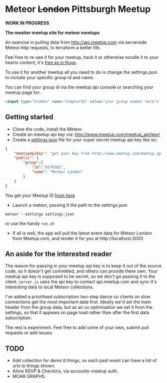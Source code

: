 Meteor <del>London</del> Pittsburgh Meetup
=============

**WORK IN PROGRESS**

**The meatier meetup site for meteor meetups**

An exercise in pulling data from http://api.meetup.com via serverside Meteor.http requests, to terraform a better life.

Feel free to re-use it for your meetup, hack it or otherwise noodle it to your hearts content, it's [free as in Hugs](http://blog.izs.me/post/48281002063/free-as-in-hugs-licence).

To use it for another meetup all you need to do is change the settings.json to include your specific group id and name.

You can find your group id via the meetup api console or searching your meetup page for:
```html
<input type="hidden" name="chapterId" value="your group number here">
```

Getting started
---------------

- Clone the code, install the Meteor.
- Create an meetup api key via: http://www.meetup.com/meetup_api/key/
- Create a [settings.json](https://github.com/olizilla/meteor-london/blob/master/example-settings.json) file for your super secret meetup api key like so:

```json
{
    "meetupApiKey": "get your key from http://www.meetup.com/meetup_api/key/",
    "public": {
    	"group":{
    		"id":"6576382", 
    		"name": "Meteor London"
    	}
    }
}
```

You get your Meetup ID [from here](http://www.meetup.com/meetup_api/console/?path=/dashboard)

- Launch a meteor, passing it the path to the settings.json

```shell
meteor --settings settings.json
```

or use the handy `run.sh`
- If all is well, the app will pull the latest event data for Meteor London from Meetup.com, and render it for you at http://localhost:3000

An aside for the interested reader
----------------------------------
The reason for passing in your meetup api key is to keep it out of the source code, so it doesn't get committed, and others can provide there own.
Your meetup api key is supposed to be secret, so we don't go passing it to the client.
`server.js` uses the api key to contact api.meetup.com and sync it's interesting data to local Meteor collections.

I've added a prioritised subscription two-step dance so clients on slow connections get the most important data first.
Ideally we'd set the main header from the group data, but as an ux optimisation we set it from the settings, so that it appears on page load rather than after the first data subscription.

The rest is experiment. Feel free to add some of your own, submit pull requests or add issues.

TODO
----
- Add collection for demo'd things, so each past event can have a list of urls to things shown.
- Allow RSVP & Checkins, via accounts-meetup auth.
- MOAR GRAPHS.


